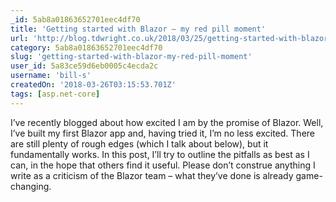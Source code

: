 ```yaml
---
_id: 5ab8a01863652701eec4df70
title: 'Getting started with Blazor – my red pill moment'
url: 'http://blog.tdwright.co.uk/2018/03/25/getting-started-with-blazor-my-red-pill-moment/'
category: 5ab8a01863652701eec4df70
slug: 'getting-started-with-blazor-my-red-pill-moment'
user_id: 5a83ce59d6eb0005c4ecda2c
username: 'bill-s'
createdOn: '2018-03-26T03:15:53.701Z'
tags: [asp.net-core]
---
```


I’ve recently blogged about how excited I am by the promise of Blazor. Well, I’ve built my first Blazor app and, having tried it, I’m no less excited. There are still plenty of rough edges (which I talk about below), but it fundamentally works. In this post, I’ll try to outline the pitfalls as best as I can, in the hope that others find it useful. Please don’t construe anything I write as a criticism of the Blazor team – what they’ve done is already game-changing.
